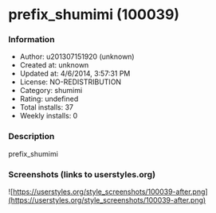 # prefix_shumimi (100039)

### Information
- Author: u201307151920 (unknown)
- Created at: unknown
- Updated at: 4/6/2014, 3:57:31 PM
- License: NO-REDISTRIBUTION
- Category: shumimi
- Rating: undefined
- Total installs: 37
- Weekly installs: 0


### Description
prefix_shumimi


### Screenshots (links to userstyles.org)
![https://userstyles.org/style_screenshots/100039-after.png](https://userstyles.org/style_screenshots/100039-after.png)


